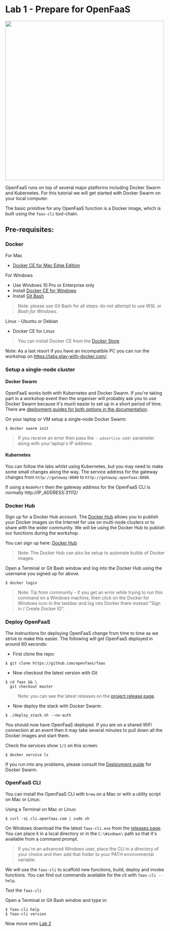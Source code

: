 # Lab 1 - Prepare for OpenFaaS

<img src="https://github.com/openfaas/media/raw/master/OpenFaaS_Magnet_3_1_png.png" width="500px"></img>

OpenFaaS runs on top of several major platforms including Docker Swarm and Kubernetes. For this tutorial we will get started with Docker Swarm on your local computer.

The basic primitive for any OpenFaaS function is a Docker image, which is built using the `faas-cli` tool-chain.

## Pre-requisites:

### Docker

For Mac

* [Docker CE for Mac Edge Edition](https://store.docker.com/editions/community/docker-ce-desktop-mac)

For Windows 

* Use Windows 10 Pro or Enterprise only
* Install [Docker CE for Windows](https://store.docker.com/editions/community/docker-ce-desktop-windows)
* Install [Git Bash](https://git-scm.com/downloads)

> Note: please use Git Bash for all steps: do not attempt to use *WSL* or *Bash for Windows*.

Linux - Ubuntu or Debian

* Docker CE for Linux

> You can install Docker CE from the [Docker Store](https://store.docker.com).

Note: As a last resort if you have an incompatible PC you can run the workshop on https://labs.play-with-docker.com/.

### Setup a single-node cluster

#### Docker Swarm

OpenFaaS works both with Kubernetes and Docker Swarm. If you're taking part in a workshop event then the organiser will probably ask you to use Docker Swarm because it's much easier to set up in a short period of time. There are [deployment guides for both options in the documentation](https://github.com/openfaas/faas/tree/master/guide).

On your laptop or VM setup a single-node Docker Swarm:

```
$ docker swarm init
```

> If you receive an error then pass the `--advertise-addr` parameter along with your laptop's IP address.

#### Kubernetes

You can follow the labs whilst using Kubernetes, but you may need to make some small changes along the way. The service address for the gateway changes from `http://gateway:8080` to `http://gateway.openfaas:8080`.

If using a `NodePort` then the gateway address for the OpenFaaS CLI is normally http://IP_ADDRESS:31112/

### Docker Hub

Sign up for a Docker Hub account. The [Docker Hub](https://hub.docker.com) allows you to publish your Docker images on the Internet for use on multi-node clusters or to share with the wider community. We will be using the Docker Hub to publish our functions during the workshop.

You can sign up here: [Docker Hub](https://hub.docker.com)

> Note: The Docker Hub can also be setup to automate builds of Docker images.

Open a Terminal or Git Bash window and log into the Docker Hub using the username you signed up for above.

```
$ docker login
```

> Note: Tip from community - if you get an error while trying to run this command on a Windows machine, then click on the Docker for Windows icon in the taskbar and log into Docker there instead "Sign in / Create Docker ID".


### Deploy OpenFaaS

The instructions for deploying OpenFaaS change from time to time as we strive to make this easier. The following will get OpenFaaS deployed in around 60 seconds:

* First clone the repo:

```
$ git clone https://github.com/openfaas/faas
```

* Now checkout the latest version with Git

```
$ cd faas && \
  git checkout master
```

> Note: you can see the latest releases on the [project release page](https://github.com/openfaas/faas/releases).

* Now deploy the stack with Docker Swarm:

```
$ ./deploy_stack.sh --no-auth
```

You should now have OpenFaaS deployed. If you are on a shared WiFi connection at an event then it may take several minutes to pull down all the Docker images and start them.

Check the services show `1/1` on this screen:

```
$ docker service ls
```

If you run into any problems, please consult the [Deployment guide](https://github.com/openfaas/faas/blob/master/guide/deployment_swarm.md) for Docker Swarm.


### OpenFaaS CLI

You can install the OpenFaaS CLI with `brew` on a Mac or with a utility script on Mac or Linux:

Using a Terminal on Mac or Linux:

```
$ curl -sL cli.openfaas.com | sudo sh
```

On Windows download the the latest `faas-cli.exe` from the [releases page](https://github.com/openfaas/faas-cli/releases). You can place it in a local directory or in the `C:\Windows\` path so that it's available from a command prompt.

> If you're an advanced Windows user, place the CLI in a directory of your choice and then add that folder to your PATH environmental variable.

We will use the `faas-cli` to scaffold new functions, build, deploy and invoke functions. You can find out commands available for the cli with `faas-cli --help`.

Test the `faas-cli`

Open a Terminal or Git Bash window and type in:

```
$ faas-cli help
$ faas-cli version
```

Now move onto [Lab 2](./lab2.md)
